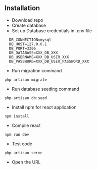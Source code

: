 ## Installation
- Download repo
- Create database
- Set up Database credentials in .env file
```
  DB_CONNECTION=mysql
  DB_HOST=127.0.0.1
  DB_PORT=3306
  DB_DATABASE=XXX_DB_XXX
  DB_USERNAME=XXX_DB_USER_XXX
  DB_PASSWORD=XXX_DB_USER_PASSWORD_XXX
```
- Run migration command
```
php artisan migrate
```
- Run database seeding command
```
php artisan db:seed
```
- Install npm for react application
```
npm install 
```
- Compile react
```
npm run dev
```
- Test code
```
php artisan serve
```
- Open the URL
